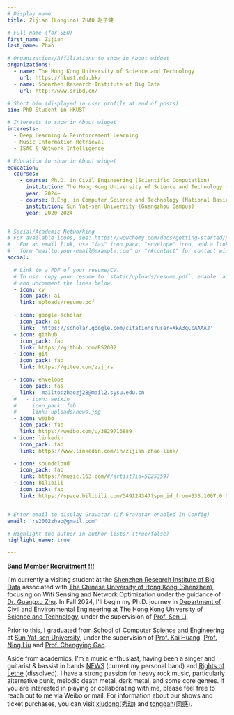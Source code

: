 ```yaml
---
# Display name
title: Zijian (Longino) ZHAO 赵子健

# Full name (for SEO)
first_name: Zijian
last_name: Zhao

# Organizations/Affiliations to show in About widget
organizations:
  - name: The Hong Kong University of Science and Technology
    url: https://hkust.edu.hk/
  - name: Shenzhen Research Institute of Big Data
    url: http://www.sribd.cn/

# Short bio (displayed in user profile at end of posts)
bio: PhD Student in HKUST

# Interests to show in About widget
interests:
  - Deep Learning & Reinforcement Learning
  - Music Information Retrieval
  - ISAC & Network Intelligence

# Education to show in About widget
education:
  courses:
    - course: Ph.D. in Civil Engineering (Scientific Computation)
      institution: The Hong Kong University of Science and Technology (Clearwater Bay Campus, Hong Kong)
      year: 2024~
    - course: B.Eng. in Computer Science and Technology (National Basic Subject Talent Training Plan)
      institution: Sun Yat-sen University (Guangzhou Campus)
      year: 2020~2024


# Social/Academic Networking
# For available icons, see: https://wowchemy.com/docs/getting-started/page-builder/#icons
#   For an email link, use "fas" icon pack, "envelope" icon, and a link in the
#   form "mailto:your-email@example.com" or "/#contact" for contact widget.
social:

  # Link to a PDF of your resume/CV.
  # To use: copy your resume to `static/uploads/resume.pdf`, enable `ai` icons in `params.yaml`,
  # and uncomment the lines below.
  - icon: cv
    icon_pack: ai
    link: uploads/resume.pdf

  - icon: google-scholar
    icon_pack: ai
    link: 'https://scholar.google.com/citations?user=XkA3qCcAAAAJ'
  - icon: github
    icon_pack: fab
    link: https://github.com/RS2002
  - icon: git
    icon_pack: fab
    link: https://gitee.com/zzj_rs

  - icon: envelope
    icon_pack: fas
    link: 'mailto:zhaozj28@mail2.sysu.edu.cn'
  #   - icon: weixin
  #     icon_pack: fab
  #     link: uploads/news.jpg
  - icon: weibo
    icon_pack: fab
    link: https://weibo.com/u/3829716889
  - icon: linkedin
    icon_pack: fab
    link: https://www.linkedin.com/in/zijian-zhao-link/

  - icon: soundcloud
    icon_pack: fab
    link: https://music.163.com/#/artist?id=52253597
  - icon: bilibili
    icon_pack: fab
    link: https://space.bilibili.com/349124347?spm_id_from=333.1007.0.0


# Enter email to display Gravatar (if Gravatar enabled in Config)
email: 'rs2002zhao@gmail.com'

# Highlight the author in author lists? (true/false)
highlight_name: true

---
```


**[Band Member Recruitment !!!](https://github.com/RS2002/homepage/blob/main/static/Recruitment.png)**

I'm currently a visiting student at the [Shenzhen Research Institute of Big Data](http://www.sribd.cn/) associated with [The Chinese University of Hong Kong (Shenzhen)](https://www.cuhk.edu.cn/zh-hans), focusing on Wifi Sensing and Network Optimization under the guidance of [Dr. Guangxu Zhu](https://sites.google.com/view/guangxuzhu). In Fall 2024, I'll begin my Ph.D. journey in [Department of Civil and Environmental Engineering](https://www.ce.ust.hk/) at [The Hong Kong University of Science and Technology](https://hkust.edu.hk/), under the supervision of [Prof. Sen Li](https://lisen1990.wixsite.com/senli).  

Prior to this, I graduated from [School of Computer Science and Engineering](https://cse.sysu.edu.cn/) at [Sun Yat-sen University](https://www.sysu.edu.cn/), under the supervision of [Prof. Kai Huang](https://cse.sysu.edu.cn/content/2466), [Prof. Ning Liu](https://cse.sysu.edu.cn/node/2495) and [Prof. Chengying Gao](https://cse.sysu.edu.cn/content/2537).

Aside from academics, I'm a music enthusiast, having been a singer and guitarist & bassist in bands [NEWS](https://music.163.com/#/artist?id=52253597) (current my personal band) and [Rights of Lethe](https://music.163.com/#/artist?id=52435898) (dissolved). I have a strong passion for heavy rock music, particularly alternative punk, melodic death metal, dark metal, and some core genres. If you are interested in playing or collaborating with me, please feel free to reach out to me via Weibo or mail.  For information about our shows and ticket purchases, you can visit [xiudong(秀动)](https://wap.showstart.com/pages/site/artist/artist?id=4832274) and [tonggan(同感)](https://github.com/RS2002/homepage/blob/main/static/uploads/tonggan.jpg).

